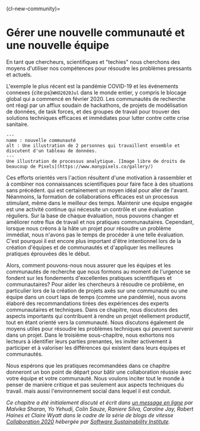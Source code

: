 (cl-new-community)=
# Gérer une nouvelle communauté et une nouvelle équipe

En tant que chercheurs, scientifiques et "techies" nous cherchons des moyens d'utiliser nos compétences pour résoudre les problèmes pressants et actuels.

L'exemple le plus récent est la pandémie COVID-19 et les événements connexes {cite:ps}`WHO2020Jul` dans le monde entier, y compris le blocage global qui a commencé en février 2020. Les communautés de recherche ont réagi par un afflux soudain de hackathons, de projets de modélisation de données, de task forces, et des groupes de travail pour trouver des solutions techniques efficaces et immédiates pour lutter contre cette crise sanitaire.

```{figure} ../figures/new-community.png
---
name : nouvelle communauté
alt : Une illustration de 2 personnes qui travaillent ensemble et discutent d'un tableau de données.
---
Une illustration de processus analytique. [Image libre de droits de beaucoup de Pixels](https://www.manypixels.co/gallery/)
```

Ces efforts orientés vers l'action résultent d'une motivation à rassembler et à combiner nos connaissances scientifiques pour faire face à des situations sans précédent. qui est certainement un moyen idéal pour aller de l'avant. Néanmoins, la formation de collaborations efficaces est un processus stimulant, même dans le meilleur des temps. Maintenir une équipe engagée est une activité continue qui nécessite un contrôle et une évaluation réguliers. Sur la base de chaque évaluation, nous pouvons changer et améliorer notre flux de travail et nos pratiques communautaires. Cependant, lorsque nous créons à la hâte un projet pour résoudre un problème immédiat, nous n'avons pas le temps de procéder à une telle évaluation. C'est pourquoi il est encore plus important d'être intentionnel lors de la création d'équipes et de communautés et d'appliquer les meilleures pratiques éprouvées dès le début.

Alors, comment pouvons-nous nous assurer que les équipes et les communautés de recherche que nous formons au moment de l'urgence se fondent sur les fondements d'excellentes pratiques scientifiques et communautaires? Pour aider les chercheurs à résoudre ce problème, en particulier lors de la création de projets axés sur une communauté ou une équipe dans un court laps de temps (comme une pandémie), nous avons élaboré des recommandations tirées des expériences des experts communautaires et techniques. Dans ce chapitre, nous discutons des aspects importants qui contribuent à rendre un projet réellement productif, tout en étant orienté vers la communauté. Nous discutons également de moyens utiles pour résoudre les problèmes techniques qui peuvent survenir dans un projet. Dans le troisième sous-chapitre, nous exhortons nos lecteurs à identifier leurs parties prenantes, les inviter activement à participer et à valoriser les différences qui existent dans leurs équipes et communautés.

Nous espérons que les pratiques recommandées dans ce chapitre donneront un bon point de départ pour bâtir une collaboration réussie avec votre équipe et votre communauté. Nous voulons inciter tout le monde à penser de manière critique et pas seulement aux aspects techniques du travail. mais aussi l'environnement social dans lequel il est conduit.

*Ce chapitre a été initialement discuté et écrit dans [un message en ligne](https://www.software.ac.uk/blog/2020-05-26-cw20-speed-blog-bootstrapping-development-team-during-time-crisis) par Malvika Sharan, Yo Yehudi, Colin Sauze, Raniere Silva, Caroline Jay, Robert Haines et Claire Wyatt dans le cadre de la série de blogs de vitesse [Collaboration 2020](https://www.software.ac.uk/cw20) hébergée par [Software Sustainability Institute](https://www.software.ac.uk).*
